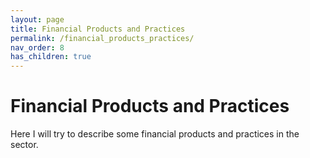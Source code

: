 ```yaml
---
layout: page
title: Financial Products and Practices
permalink: /financial_products_practices/
nav_order: 8
has_children: true
---
```


# Financial Products and Practices

Here I will try to describe some financial products and practices in the sector.

